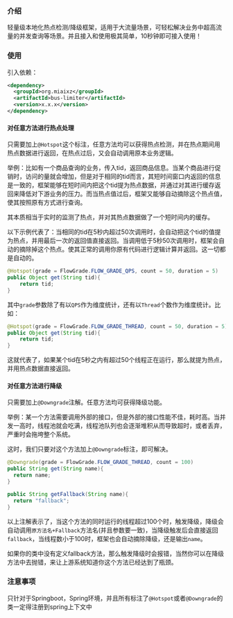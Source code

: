### 介绍

 轻量级本地化热点检测/降级框架，适用于大流量场景，可轻松解决业务中超高流量的并发查询等场景。并且接入和使用极其简单，10秒钟即可接入使用！

### 使用

引入依赖：

```xml
<dependency>
  <groupId>org.miaixz</groupId>
  <artifactId>bus-limiter</artifactId>
  <version>x.x.x</version>
</dependency>
```

#### 对任意方法进行热点处理

只需要加上`@Hotspot`这个标注，任意方法均可以获得热点检测，并在热点期间用热点数据进行返回，在热点过后，又会自动调用原本业务逻辑。


举例：比如有一个商品查询的业务，传入tid，返回商品信息。当某个商品进行促销时，访问的量就会增加，但是对于相同的tid而言，其短时间窗口内返回的信息是一致的，框架能够在短时间内把这个tid提为热点数据，并通过对其进行缓存返回来降低对下游业务的压力。而当热点值过后，框架又能够自动摘除这个热点值，使其按照原有方式进行查询。

其本质相当于实时的监测了热点，并对其热点数据做了一个短时间内的缓存。


以下示例代表了：当相同的tid在5秒内超过50次调用时，会自动把这个tid的值提为热点，并用最后一次的返回值直接返回。当调用低于5秒50次调用时，框架会自动的摘除掉这个热点。使其正常的调用你原有代码进行逻辑计算并返回。这一切都是自动的。


```java
@Hotspot(grade = FlowGrade.FLOW_GRADE_QPS, count = 50, duration = 5)
public Object get(String tid){
    return tid;
}
```


其中`grade`参数除了有以`QPS`作为维度统计，还有以`Thread`个数作为维度统计。比如：

```java
@Hotspot(grade = FlowGrade.FLOW_GRADE_THREAD, count = 50, duration = 5)
public Object get(String tid){
    return tid;
}
```

这就代表了，如果某个tid在5秒之内有超过50个线程正在运行，那么就提为热点，并用热点数据直接返回。


#### 对任意方法进行降级

只需要加上`@Downgrade`注解。任意方法均可获得降级功能。

举例：某一个方法需要调用外部的接口，但是外部的接口性能不佳，耗时高。当并发一高时，线程池就会吃满，线程池队列也会逐渐堆积从而导致超时，或者丢弃，严重时会拖垮整个系统。

这时，我们只要对这个方法加上`@Downgrade`标注，即可解决。


```java
@Downgrade(grade = FlowGrade.FLOW_GRADE_THREAD, count = 100)
public String get(String name){
  return name;
}

public String getFallback(String name){
  return "fallback";
}
```

以上注解表示了，当这个方法的同时运行的线程超过100个时，触发降级，降级会自动调用`原方法名+Fallback`方法名(并且参数要一致)，当降级触发后会直接返回`fallback`，当线程数小于100时，框架也会自动摘除降级，还是输出`name`。

如果你的类中没有定义fallback方法，那么触发降级时会报错，当然你可以在降级方法中去抛错，来让上游系统知道你这个方法已经达到了瓶颈。

### 注意事项

只针对于Springboot，Spring环境，并且所有标注了`@Hotspot`或者`@Downgrade`的类一定得注册到spring上下文中